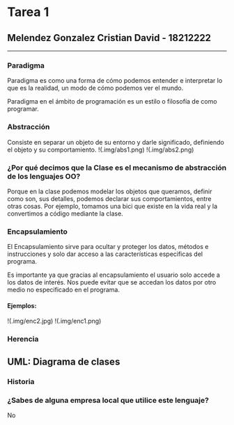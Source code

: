# Tarea 1
## Melendez Gonzalez Cristian David - 18212222
------

### Paradigma
Paradigma es como una forma de cómo podemos entender e interpretar lo que es la realidad, un modo de cómo podemos ver el mundo.

Paradigma en el ámbito de programación es un estilo o filosofía de como programar.

### Abstracción
Consiste en separar un objeto de su entorno y darle significado, definiendo el objeto y su comportamiento.
!(.img/abs1.png)
!(.img/abs2.png)

### ¿Por qué decimos que la Clase es el mecanismo de abstracción de los lenguajes OO?
Porque en la clase podemos modelar los objetos que queramos, definir como son, sus detalles, podemos declarar sus comportamientos, entre otras cosas. Por ejemplo, tomamos una bici que existe en la vida real y la convertimos a código mediante la clase.

### Encapsulamiento
El Encapsulamiento sirve para ocultar y proteger los datos, métodos e instrucciones y solo dar acceso a las características especificas del programa.

Es importante ya que gracias al encapsulamiento el usuario solo accede a los datos de interés. Nos puede evitar que se accedan los datos por otro medio no especificado en el programa.

#### Ejemplos:
!(.img/enc2.jpg)
!(.img/enc1.png)

### Herencia



## UML: Diagrama de clases

### Historia

### ¿Sabes de alguna empresa local que utilice este lenguaje?
No